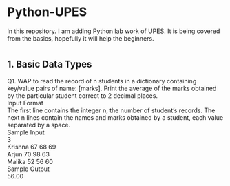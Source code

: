# **Python-UPES**
 
In this repository. I am adding Python lab work of UPES. It is being covered from the basics, hopefully it will help the beginners.

#

## **1. Basic Data Types**

Q1. WAP to read the record of n students in a dictionary containing key/value pairs of name: [marks]. Print the average of the marks obtained by the particular student correct to 2 decimal places. <br>
Input Format <br>
The first line contains the integer n, the number of student’s records. The next n lines contain the names and marks obtained by a student, each value separated by a space.<br>
Sample Input<br>
3 <br>
Krishna 67 68 69 <br>
Arjun 70 98 63 <br>
Malika 52 56 60 <br>
Sample Output <br>
56.00 <br>
